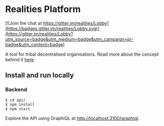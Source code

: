 # Realities Platform

[![Join the chat at https://gitter.im/realities/Lobby](https://badges.gitter.im/realities/Lobby.svg)](https://gitter.im/realities/Lobby?utm_source=badge&utm_medium=badge&utm_campaign=pr-badge&utm_content=badge)

A tool for tribal decentralised organisations. Read more about the concept behind it [here](https://docs.google.com/document/d/1UcHQ1_thfNaUlEBcfz9PACd6_lXsj5F2lvV6RfG0oOA/edit?usp=sharing).

## Install and run locally

### Backend

```
$ cd api/
$ npm install
$ npm start
```

Explore the API using GraphiQL at [http://localhost:3100/graphiql](http://localhost:3100/graphiql). 
